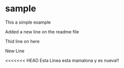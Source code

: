 # sample
This a simple example

Added a new line on the readme file

Thid line on here

New Line 

<<<<<<< HEAD
Esta Linea esta mamalona y es nueva!!
